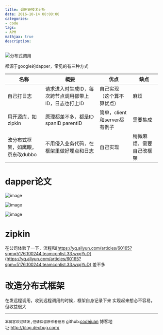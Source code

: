 ```yaml
---
title: 调用链技术分析
date: 2016-10-14 00:00:00
categories:
- code
tags: 
- APM
mathjax: true
description: 
---
```


![分布式调用](https://cloud.githubusercontent.com/assets/5423628/19371598/083f6f56-91e7-11e6-8964-63f4780885f1.png)

都源于google的dapper，常见的有三种方式

名称|概要|优点|缺点
---|---|---|---
自己打日志|请求进入时生成ID，每次跨节点调用都带上ID，日志也打上ID|自己实现（这个算不算优点）|麻烦
用开源库，如zipkin|原理都差不多，都是ID spanID parentID|简单，client和server都有例子|需要集成
改分布式框架，如鹰眼，京东改dubbo|不用侵入业务代码，在框架里做好埋点和日志|自己实现|稍微麻烦，需要自己改框架

<!--more-->

# dapper论文
![image](https://cloud.githubusercontent.com/assets/5423628/19371479/05ebe2b2-91e6-11e6-9a89-9827415d9464.png)

![image](https://cloud.githubusercontent.com/assets/5423628/19371503/288995bc-91e6-11e6-9e68-8b198725a8a8.png)

![image](https://cloud.githubusercontent.com/assets/5423628/19371519/3f05e1e2-91e6-11e6-84cf-77c2f095ff74.png)

# zipkin
在公司体验了一下，流程和[https://yq.aliyun.com/articles/60165?spm=5176.100244.teamconlist.33.wxgYuD](https://yq.aliyun.com/articles/60165?spm=5176.100244.teamconlist.33.wxgYuD)
差不多

# 改造分布式框架
在发远程调用，收到远程调用的时候，框架自身记录下来
实现起来想必不容易，但收益很大

----------------------------

`本博客欢迎转发,但请保留原作者信息`
github:[codejuan](https://github.com/CodeJuan)
博客地址:http://blog.decbug.com/


